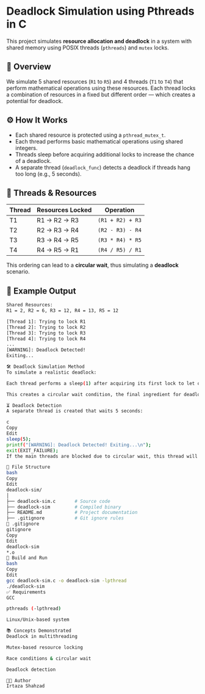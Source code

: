 # Deadlock Simulation using Pthreads in C

This project simulates **resource allocation and deadlock** in a system with shared memory using POSIX threads (`pthreads`) and `mutex` locks.

## 🧠 Overview

We simulate 5 shared resources (`R1` to `R5`) and 4 threads (`T1` to `T4`) that perform mathematical operations using these resources. Each thread locks a combination of resources in a fixed but different order — which creates a potential for deadlock.

## ⚙️ How It Works

- Each shared resource is protected using a `pthread_mutex_t`.
- Each thread performs basic mathematical operations using shared integers.
- Threads sleep before acquiring additional locks to increase the chance of a deadlock.
- A separate thread (`deadlock_func`) detects a deadlock if threads hang too long (e.g., 5 seconds).

## 🧵 Threads & Resources

| Thread | Resources Locked         | Operation               |
|--------|--------------------------|--------------------------|
| T1     | R1 → R2 → R3             | `(R1 + R2) + R3`         |
| T2     | R2 → R3 → R4             | `(R2 - R3) - R4`         |
| T3     | R3 → R4 → R5             | `(R3 * R4) * R5`         |
| T4     | R4 → R5 → R1             | `(R4 / R5) / R1`         |

This ordering can lead to a **circular wait**, thus simulating a **deadlock** scenario.

## 📸 Example Output

```bash
Shared Resources: 
R1 = 2, R2 = 6, R3 = 12, R4 = 13, R5 = 12

[Thread 1]: Trying to lock R1
[Thread 2]: Trying to lock R2
[Thread 3]: Trying to lock R3
[Thread 4]: Trying to lock R4
...
[WARNING]: Deadlock Detected!
Exiting...

🛠️ Deadlock Simulation Method
To simulate a realistic deadlock:

Each thread performs a sleep(1) after acquiring its first lock to let other threads interleave and acquire locks in a conflicting order.

This creates a circular wait condition, the final ingredient for deadlock.

⏳ Deadlock Detection
A separate thread is created that waits 5 seconds:

c
Copy
Edit
sleep(5);
printf("[WARNING]: Deadlock Detected! Exiting...\n");
exit(EXIT_FAILURE);
If the main threads are blocked due to circular wait, this thread will detect the stall and exit the program.

📁 File Structure
bash
Copy
Edit
deadlock-sim/
│
├── deadlock-sim.c       # Source code
├── deadlock-sim         # Compiled binary
├── README.md            # Project documentation
├── .gitignore           # Git ignore rules
🚫 .gitignore
gitignore
Copy
Edit
deadlock-sim
*.o
🚀 Build and Run
bash
Copy
Edit
gcc deadlock-sim.c -o deadlock-sim -lpthread
./deadlock-sim
✅ Requirements
GCC

pthreads (-lpthread)

Linux/Unix-based system

📚 Concepts Demonstrated
Deadlock in multithreading

Mutex-based resource locking

Race conditions & circular wait

Deadlock detection

🧑‍💻 Author
Irtaza Shahzad